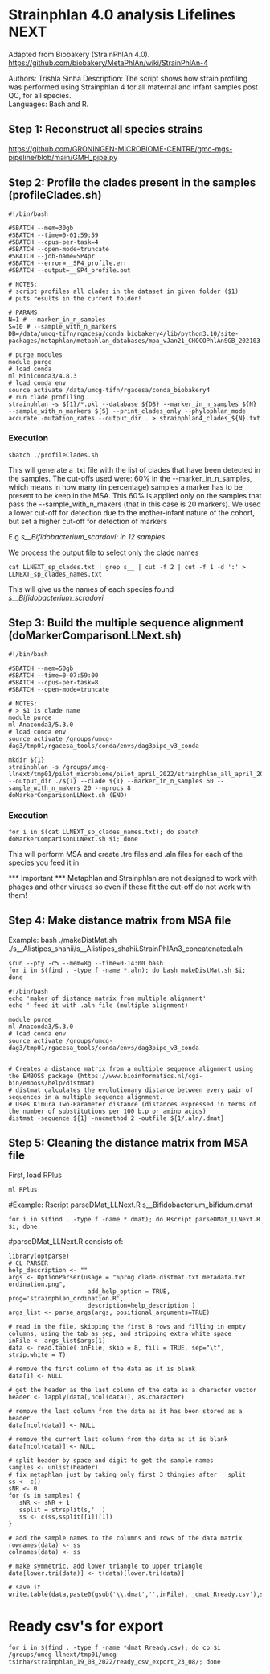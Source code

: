 # Strainphlan 4.0 analysis Lifelines NEXT 

Adapted from Biobakery (StrainPhlAn 4.0). 
https://github.com/biobakery/MetaPhlAn/wiki/StrainPhlAn-4

Authors: Trishla Sinha
Description: The script shows how strain profiling was performed using Strainphlan 4 for all maternal and infant samples post QC, for all species.   
Languages: Bash and R.   

## Step 1: Reconstruct all species strains

https://github.com/GRONINGEN-MICROBIOME-CENTRE/gmc-mgs-pipeline/blob/main/GMH_pipe.py 

## Step 2: Profile the clades present in the samples (profileClades.sh)

```
#!/bin/bash

#SBATCH --mem=30gb
#SBATCH --time=0-01:59:59
#SBATCH --cpus-per-task=4
#SBATCH --open-mode=truncate
#SBATCH --job-name=SP4pr
#SBATCH --error=__SP4_profile.err
#SBATCH --output=__SP4_profile.out

# NOTES:
# script profiles all clades in the dataset in given folder ($1)
# puts results in the current folder!

# PARAMS
N=1 # --marker_in_n_samples
S=10 # --sample_with_n_markers 
DB=/data/umcg-tifn/rgacesa/conda_biobakery4/lib/python3.10/site-packages/metaphlan/metaphlan_databases/mpa_vJan21_CHOCOPhlAnSGB_202103

# purge modules
module purge
# load conda
ml Miniconda3/4.8.3
# load conda env
source activate /data/umcg-tifn/rgacesa/conda_biobakery4
# run clade profiling
strainphlan -s ${1}/*.pkl --database ${DB} --marker_in_n_samples ${N} --sample_with_n_markers ${S} --print_clades_only --phylophlan_mode accurate -mutation_rates --output_dir . > strainphlan4_clades_${N}.txt

```
### Execution 

```
sbatch ./profileClades.sh 

```
This will generate a .txt file with the list of clades that have been detected in the samples. The cut-offs used were: 60% in the --marker_in_n_samples, which means in how many (in percentage) samples a marker has to be present to be keep in the MSA. This 60% is applied only on the samples that pass the --sample_with_n_makers (that in this case is 20 markers). We used a lower cut-off for detection due to the mother-infant nature of the cohort, but set a higher cut-off for detection of markers

E.g _s__Bifidobacterium_scardovi: in 12 samples._ 

We process the output file to select only the clade names

```
cat LLNEXT_sp_clades.txt | grep s__ | cut -f 2 | cut -f 1 -d ':' > LLNEXT_sp_clades_names.txt

```

This will give us the names of each species found 
_s__Bifidobacterium_scradovi_

## Step 3: Build the multiple sequence alignment (doMarkerComparisonLLNext.sh)


```
#!/bin/bash

#SBATCH --mem=50gb
#SBATCH --time=0-07:59:00
#SBATCH --cpus-per-task=8
#SBATCH --open-mode=truncate

# NOTES:
# > $1 is clade name
module purge
ml Anaconda3/5.3.0
# load conda env
source activate /groups/umcg-dag3/tmp01/rgacesa_tools/conda/envs/dag3pipe_v3_conda

mkdir ${1}
strainphlan -s /groups/umcg-llnext/tmp01/pilot_microbiome/pilot_april_2022/strainphlan_all_april_2022/*.pkl  --output_dir ./${1} --clade ${1} --marker_in_n_samples 60 --sample_with_n_makers 20 --nprocs 8
doMarkerComparisonLLNext.sh (END)

```

### Execution

```
for i in $(cat LLNEXT_sp_clades_names.txt); do sbatch doMarkerComparisonLLNext.sh $i; done 
```
This will perform MSA and create .tre files and .aln files for each of the species you feed it in 

*** Important *** Metaphlan and Strainphlan are not designed to work with phages and other viruses so even if these fit the cut-off do not work with them! 




## Step 4: Make distance matrix from MSA file

Example: 
bash ./makeDistMat.sh ./s__Alistipes_shahii/s__Alistipes_shahii.StrainPhlAn3_concatenated.aln

```
srun --pty -c5 --mem=8g --time=0-14:00 bash
for i in $(find . -type f -name *.aln); do bash makeDistMat.sh $i; done 
```
```
#!/bin/bash
echo 'maker of distance matrix from multiple alignment'
echo ' feed it with .aln file (multiple alignment)'

module purge
ml Anaconda3/5.3.0
# load conda env
source activate /groups/umcg-dag3/tmp01/rgacesa_tools/conda/envs/dag3pipe_v3_conda


# Creates a distance matrix from a multiple sequence alignment using the EMBOSS package (https://www.bioinformatics.nl/cgi-bin/emboss/help/distmat) 
# distmat calculates the evolutionary distance between every pair of sequences in a multiple sequence alignment.
# Uses Kimura Two-Parameter distance (distances expressed in terms of the number of substitutions per 100 b.p or amino acids) 
distmat -sequence ${1} -nucmethod 2 -outfile ${1/.aln/.dmat}

```
## Step 5: Cleaning the distance matrix from MSA file 

First, load RPlus
```
ml RPlus 
```

#Example: Rscript parseDMat_LLNext.R s__Bifidobacterium_bifidum.dmat
```
for i in $(find . -type f -name *.dmat); do Rscript parseDMat_LLNext.R $i; done 
```
#parseDMat_LLNext.R consists of: 
```
library(optparse)
# CL PARSER
help_description <- ""
args <- OptionParser(usage = "%prog clade.distmat.txt metadata.txt ordination.png",
                      add_help_option = TRUE, prog='strainphlan_ordination.R',
                      description=help_description )
args_list <- parse_args(args, positional_arguments=TRUE)

# read in the file, skipping the first 8 rows and filling in empty columns, using the tab as sep, and stripping extra white space
inFile <- args_list$args[1]
data <- read.table( inFile, skip = 8, fill = TRUE, sep="\t", strip.white = T)

# remove the first column of the data as it is blank
data[1] <- NULL

# get the header as the last column of the data as a character vector
header <- lapply(data[,ncol(data)], as.character)

# remove the last column from the data as it has been stored as a header
data[ncol(data)] <- NULL

# remove the current last column from the data as it is blank
data[ncol(data)] <- NULL

# split header by space and digit to get the sample names
samples <- unlist(header)
# fix metaphlan just by taking only first 3 thingies after _ split
ss <- c()
sNR <- 0
for (s in samples) {
   sNR <- sNR + 1
   ssplit = strsplit(s,' ')
   ss <- c(ss,ssplit[[1]][1])
}

# add the sample names to the columns and rows of the data matrix
rownames(data) <- ss
colnames(data) <- ss

# make symmetric, add lower triangle to upper triangle
data[lower.tri(data)] <- t(data)[lower.tri(data)]

# save it
write.table(data,paste0(gsub('\\.dmat','',inFile),'_dmat_Rready.csv'),sep=',',row.names=T)

```
# Ready csv's for export 
```
for i in $(find . -type f -name *dmat_Rready.csv); do cp $i /groups/umcg-llnext/tmp01/umcg-tsinha/strainphlan_19_08_2022/ready_csv_export_23_08/; done

```
